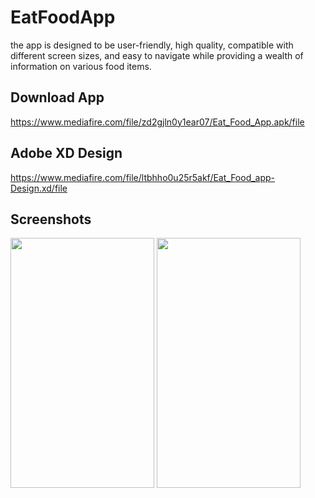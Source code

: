 # EatFoodApp

 the app is designed to be user-friendly, high quality, compatible with different screen sizes, and easy to navigate while providing a wealth of information on various food items.


## Download App
https://www.mediafire.com/file/zd2gjln0y1ear07/Eat_Food_App.apk/file
    
   
## Adobe XD Design
https://www.mediafire.com/file/ltbhho0u25r5akf/Eat_Food_app-Design.xd/file
    
    
    
    
## Screenshots

<img src="https://github.com/MamonAburawi/EatFoodApp/assets/61309294/3bffe68f-ee05-45eb-9d65-6a115040d886" width="230" height="400">  <img src="https://github.com/MamonAburawi/EatFoodApp/assets/61309294/6ac657ed-913a-4080-bbce-c9add30d635e" width="230" height="400">

